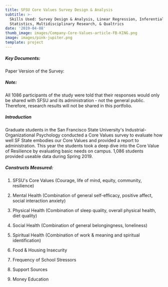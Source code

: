```yaml
---
title: SFSU Core Values Survey Design & Analysis
subtitle: >-
  Skills Used: Survey Design & Analysis, Linear Regression, Inferential
  Statistics, Multidisciplinary Research, & Qualtrics
date: '2019-04-08'
thumb_image: images/Company-Core-Values-article-FB-KING.png
image: images/pink-jupiter.png
template: project
---
```

##### Key Documents:

Paper Version of the Survey:

##### Note:

All 1086 participants of the study were told that their responses would only be shared with SFSU and its administration - not the general public. Therefore, research results will not be shared in this portfolio.

##### Introduction

Graduate students in the San Francisco State University's Industrial-Organizational Psychology conducted a Core Values survey to evaluate how well SF State embodies our Core Values and provided a report to administration. This year the students took a deep dive into the Core Value of Resilience by evaluating basic needs on campus. 1,086 students provided useable data during Spring 2019.

##### Constructs Measured: 

1.   SFSU's Core Values (Courage, life of mind, equity, community, resilience) 

2.   Mental Health (Combination of general self-efficacy, positive affect, social interaction anxiety) 

3.   Physical Health (Combination of sleep quality, overall physical health, diet quality) 

4.   Social Health (Combination of general belongingness, loneliness) 

5.   Spiritual Health (Combination of work & meaning and spiritual identification)

6.   Food & Housing Insecurity 

7.   Frequency of School Stressors 

8.   Support Sources

9.   Money Education 

#####
